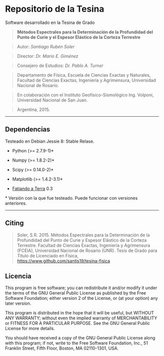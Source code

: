 # Repositorio de la Tesina

Software desarrollado en la Tesina de Grado

>**Métodos Espectrales para la Determinación de la Profundidad del Punto de Curie y el Espesor Elástico de la Corteza Terrestre**

>Autor: *Santiago Rubén Soler*

>Director: *Dr. Mario E. Giménez*

>Consejero de Estudios: *Dr. Pablo A. Turner*

>Departamento de Física, Escuela de Ciencias Exactas y Naturales,
>Facultad de Ciencias Exactas,
>Ingeniería y Agrimensura, Universidad Nacional de Rosario.

>En colaboración con el Instituto Geofísico-Sismológico Ing. Volponi, Universidad Nacional de San Juan.

>Argentina, 2015.

-------------------------
## Dependencias

Testeado en Debian Jessie 8: Stable Relase.

* Python (>= 2.7.9-1)\*

* Numpy (>= 1.8.2-2)\*

* Scipy (>= 0.14.0-2)\*

* Matplotlib (>= 1.4.2-3.1)\*

* [Fatiando a Terra](http://www.fatiando.org/) 0.3

\* Versión con la que fue testeado. Puede funcionar con versiones anteriores.


-------------------------------
## Citing

>Soler, S.R. 2015. Métodos Espectrales para la Determinación de la
Profundidad del Punto de Curie y Espesor Elástico de la Corteza Terrestre.
Facultad de Ciencias Exactas, Ingeniería y Agrimensura (FCEIA),
Universidad Nacional de Rosario (UNR). Tesis de Grado para Título de
Licenciado en Física, https://www.github.com/santis19/tesina-fisica

## Licencia

This program is free software; you can redistribute it and/or modify
it under the terms of the GNU General Public License as published by
the Free Software Foundation; either version 2 of the License, or
(at your option) any later version.

This program is distributed in the hope that it will be useful,
but WITHOUT ANY WARRANTY; without even the implied warranty of
MERCHANTABILITY or FITNESS FOR A PARTICULAR PURPOSE.  See the
GNU General Public License for more details.

You should have received a copy of the GNU General Public License
along with this program; if not, write to the Free Software
Foundation, Inc., 51 Franklin Street, Fifth Floor, Boston,
MA 02110-1301, USA.
